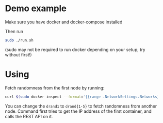 # Demo example

Make sure you have docker and docker-compose installed

Then run
```bash
sudo ./run.sh
```
(sudo may not be required to run docker depending on your setup, try without
first!)

# Using

Fetch randomness from the first node by running:
```bash
curl $(sudo docker inspect --format='{{range .NetworkSettings.Networks}}{{.IPAddress}}{{end}}' drand1):8080/api/public
```

You can change the `drand1` to `drand{1-5}` to fetch randomness from another
node.
Command first tries to get the IP address of the first container, and calls the
REST API on it.
